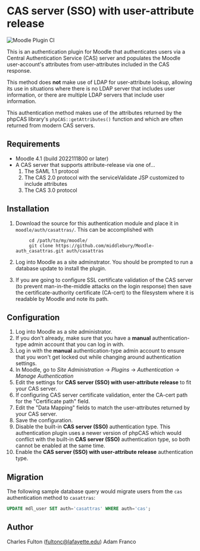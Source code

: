 CAS server (SSO) with user-attribute release
============================================

![Moodle Plugin CI](https://github.com/LafColITS/Moodle-auth_casattras/workflows/Moodle%20Plugin%20CI/badge.svg)

This is an authentication plugin for Moodle that authenticates users via a Central Authentication Service (CAS) server and populates the Moodle user-account's attributes from user-attributes included in the CAS response.

This method does **not** make use of LDAP for user-attribute lookup, allowing its use in situations where there is no LDAP server that includes user information, or there are multiple LDAP servers that include user information.

This authentication method makes use of the attributes returned by the phpCAS library's `phpCAS::getAttributes()` function and which are often returned from modern CAS servers.

Requirements
------------
* Moodle 4.1 (build 2022111800 or later)
*  A CAS server that supports attribute-release via one of...
    1. The SAML 1.1 protocol
    2. The CAS 2.0 protocol with the serviceValidate JSP customized to include attributes
    3. The CAS 3.0 protocol

Installation
------------

1. Download the source for this authentication module and place it in `moodle/auth/casattras/`.
    This can be accomplished with

            cd /path/to/my/moodle/
            git clone https://github.com/middlebury/Moodle-auth_casattras.git auth/casattras

1. Log into Moodle as a site adminstrator. You should be prompted to run a database update to install the plugin.

1. If you are going to configure SSL certificate validation of the CAS server (to prevent man-in-the-middle attacks on the login  response) then save the certificate-authority certificate (CA-cert) to the filesystem where it is readable by Moodle and note its path.

Configuration
-------------
1. Log into Moodle as a site administrator.
1. If you don't already, make sure that you have a **manual** authentication-type admin account that you can log in with.
1. Log in with the **manual** authentication-type admin account to ensure that you won't get locked out while changing around authentication settings.
1. In Moodle, go to *Site Administration* -> *Plugins* -> *Authentication* -> *Manage Authentication*
1. Edit the settings for **CAS server (SSO) with user-attribute release** to fit your CAS server.
1. If configuring CAS server certificate validation, enter the CA-cert path for the "Certificate path" field.
1. Edit the "Data Mapping" fields to match the user-attributes returned by your CAS server.
1. Save the configuration.
1. Disable the built-in **CAS server (SSO)** authentication type. This authentication plugin uses a newer version of phpCAS which would conflict with the built-in **CAS server (SSO)** authentication type, so both cannot be enabled at the same time.
1. Enable the **CAS server (SSO) with user-attribute release** authentication type.

Migration
-------------
The following sample database query would migrate users from the `cas` authentication method to `casattras`:

```sql
UPDATE mdl_user SET auth='casattras' WHERE auth='cas';
```

Author
------
Charles Fulton (fultonc@lafayette.edu)
Adam Franco
